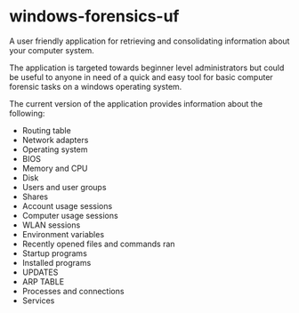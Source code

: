 # windows-forensics-uf
A user friendly application for retrieving and consolidating information about your computer system.

The application is targeted towards beginner level administrators but could be useful to anyone in need of a quick and easy tool for basic computer forensic tasks on a windows operating system.

The current version of the application provides information about the following:

* Routing table
* Network adapters
* Operating system
* BIOS
* Memory and CPU
* Disk 
* Users and user groups
* Shares
* Account usage sessions
* Computer usage sessions
* WLAN sessions
* Environment variables
* Recently opened files and commands ran
* Startup programs
* Installed programs
* UPDATES
* ARP TABLE
* Processes and connections
* Services
